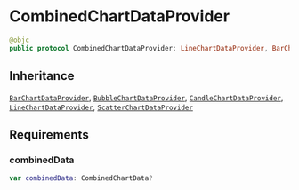 # CombinedChartDataProvider

``` swift
@objc
public protocol CombinedChartDataProvider: LineChartDataProvider, BarChartDataProvider, BubbleChartDataProvider, CandleChartDataProvider, ScatterChartDataProvider
```

## Inheritance

[`BarChartDataProvider`](/BarChartDataProvider), [`BubbleChartDataProvider`](/BubbleChartDataProvider), [`CandleChartDataProvider`](/CandleChartDataProvider), [`LineChartDataProvider`](/LineChartDataProvider), [`ScatterChartDataProvider`](/ScatterChartDataProvider)

## Requirements

### combinedData

``` swift
var combinedData: CombinedChartData? 
```
